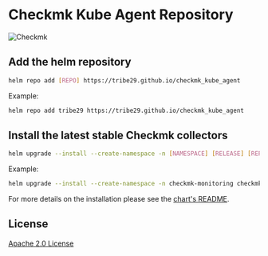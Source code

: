# Checkmk Kube Agent Repository

![Checkmk](https://checkmk.com/application/files/thumbnails/low_res/7015/9834/3137/checkmk_logo_main.png)

## Add the helm repository

```sh
helm repo add [REPO] https://tribe29.github.io/checkmk_kube_agent
```

Example:
```sh
helm repo add tribe29 https://tribe29.github.io/checkmk_kube_agent
```

## Install the latest stable Checkmk collectors

```sh
helm upgrade --install --create-namespace -n [NAMESPACE] [RELEASE] [REPO]/checkmk
```

Example:
```sh
helm upgrade --install --create-namespace -n checkmk-monitoring checkmk tribe29/checkmk
```

For more details on the installation please see the [chart's README](https://github.com/tribe29/checkmk_kube_agent/blob/main/deploy/charts/checkmk/README.md).

## License

[Apache 2.0 License](https://www.apache.org/licenses/LICENSE-2.0)
